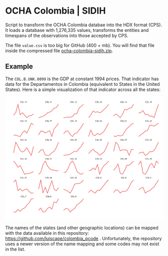 OCHA Colombia | SIDIH
=====================
Script to transform the OCHA Colombia databae into the HDX format (CPS). It loads a database with 1,276,335 values, transforms the entities and timespans of the observations into those accepted by CPS.

The file `value.csv` is too big for GitHub (400 + mb). You will find that file inside the compressed file [ocha-colombia-sidih.zip](data/cps/ocha-colombia-sidih.zip).



Example
-------

The `COL.B.UNK.0099` is the GDP at constant 1994 prices. That indicator has data for the Departamentos in Colombia (equivalent to States in the United States). Here is a simple visualization of that indicator across all the states:

![Sparkline of GPD per Derpartamento](https://raw.githubusercontent.com/luiscape/ocha_colombia_sidih/master/gdp_districts.png)

The names of the states (and other geographic locations) can be mapped with the data available in this repository: https://github.com/luiscape/colombia_pcode . Unfortunately, the repository uses a newer version of the name mapping and some codes may not exist in the list.
